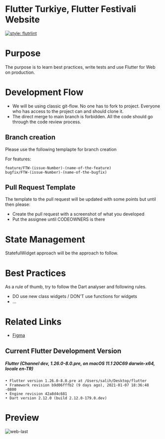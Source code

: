 # Flutter Turkiye, Flutter Festivali Website

[![style: flutrlint][badge]][badge_link]

[badge]: https://img.shields.io/badge/style-flutrlint-blue.svg
[badge_link]: https://github.com/flutterturkey/flutrlint
# Purpose

The purpose is to learn best practices, write tests and use Flutter for Web on production.

# Development Flow

- We will be using classic git-flow. No one has to fork to project. Everyone who has access to the project can and should clone it. 
- The direct merge to main branch is forbidden. All the code should go through the code review process.

## Branch creation 

Please use the following templapte for branch creation

For features:
```
feature/FTW-(issue-Number)-(name-of-the-feature)
bugfix/FTW-(issue-Number)-(name-of-the-bugfix)
```

## Pull Request Template
The template to the pull request will be updated with some points but until then please:

- Create the pull request with a screenshot of what you developed
- Put the assignee until CODEOWNERS is there

# State Management
StatefulWidget approach will be the approach to follow. 

# Best Practices

As a rule of thumb, try to follow the Dart analyser and following rules. 

- DO use new class widgets / DON'T use functions for widgets
- ...

# Related Links

- [Figma](https://www.figma.com/file/JoNJNWFPumBdnzvY3WWDnI/Flutter-Turkey-Festival-Website?node-id=0%3A1)

## Current Flutter Development Version 

##### Flutter (Channel dev, 1.26.0-8.0.pre, on macOS 11.1 20C69 darwin-x64, locale en-TR)

    • Flutter version 1.26.0-8.0.pre at /Users/salih/Desktop/flutter
    • Framework revision b9d06fffb2 (9 days ago), 2021-01-07 18:36:48 -0800
    • Engine revision 42a8d4c681
    • Dart version 2.12.0 (build 2.12.0-179.0.dev)

# Preview
![web-last](https://user-images.githubusercontent.com/26827403/107076254-3a273680-67fc-11eb-87fa-e2ad6e467682.png)
